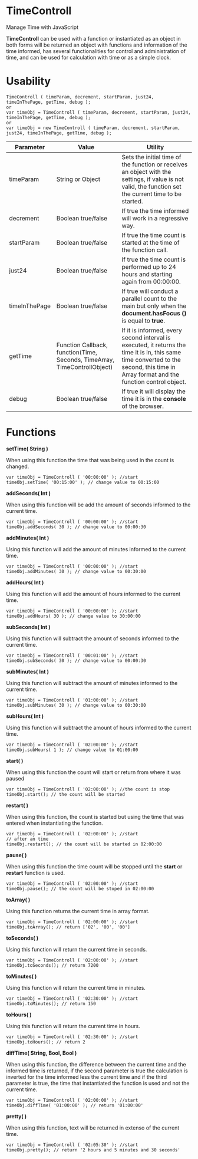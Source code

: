 # TimeControll
Manage Time with JavaScript

**TimeControll** can be used with a function or instantiated as an object in both forms will be returned an object with functions and information of the time informed, has several functionalities for control and administration of time, and can be used for calculation with time or as a simple clock.

# Usability
```
TimeControll ( timeParam, decrement, startParam, just24, timeInThePage, getTime, debug );
or 
var timeObj = TimeControll ( timeParam, decrement, startParam, just24, timeInThePage, getTime, debug ); 
or 
var timeObj = new TimeControll ( timeParam, decrement, startParam, just24, timeInThePage, getTime, debug );
```

| Parameter | Value | Utility |
| --- | --- | --- |
| timeParam | String or Object | Sets the initial time of the function or receives an object with the settings, if value is not valid, the function set the current time to be started. |
| decrement | Boolean true/false | If true the time informed will work in a regressive way. |
| startParam | Boolean true/false | If true the time count is started at the time of the function call. |
| just24 | Boolean true/false | If true the time count is performed up to 24 hours and starting again from 00:00:00. |
| timeInThePage | Boolean true/false | If true will conduct a parallel count to the main but only when the **document.hasFocus ()** is equal to **true**. |
| getTime | Function Callback, function(Time, Seconds, TimeArray, TimeControllObject) | If it is informed, every second interval is executed, it returns the time it is in, this same time converted to the second, this time in Array format and the function control object. |
| debug | Boolean true/false | If true it will display the time it is in the **console** of the browser. |

# Functions
**setTime( String )**

When using this function the time that was being used in the count is changed.
```
var timeObj = TimeControll ( '00:00:00' ); //start
timeObj.setTime( '00:15:00' ); // change value to 00:15:00
```
**addSeconds( Int )**

When using this function will be add the amount of seconds informed to the current time.
```
var timeObj = TimeControll ( '00:00:00' ); //start
timeObj.addSeconds( 30 ); // change value to 00:00:30
```
**addMinutes( Int )**

Using this function will add the amount of minutes informed to the current time.
```
var timeObj = TimeControll ( '00:00:00' ); //start
timeObj.addMinutes( 30 ); // change value to 00:30:00
```
**addHours( Int )**

Using this function will add the amount of hours informed to the current time.
```
var timeObj = TimeControll ( '00:00:00' ); //start
timeObj.addHours( 30 ); // change value to 30:00:00
```
**subSeconds( Int )**

Using this function will subtract the amount of seconds informed to the current time.
```
var timeObj = TimeControll ( '00:01:00' ); //start
timeObj.subSeconds( 30 ); // change value to 00:00:30
```
**subMinutes( Int )**

Using this function will subtract the amount of minutes informed to the current time.
```
var timeObj = TimeControll ( '01:00:00' ); //start
timeObj.subMinutes( 30 ); // change value to 00:30:00
```
**subHours( Int )**

Using this function will subtract the amount of hours informed to the current time.
```
var timeObj = TimeControll ( '02:00:00' ); //start
timeObj.subHours( 1 ); // change value to 01:00:00
```
**start( )**

When using this function the count will start or return from where it was paused
```
var timeObj = TimeControll ( '02:00:00' ); //the count is stop
timeObj.start(); // the count will be started
```
**restart( )**

When using this function, the count is started but using the time that was entered when instantiating the function.
```
var timeObj = TimeControll ( '02:00:00' ); //start
// after an time
timeObj.restart(); // the count will be started in 02:00:00
```
**pause( )**

When using this function the time count will be stopped until the **start** or **restart** function is used.
```
var timeObj = TimeControll ( '02:00:00' ); //start
timeObj.pause(); // the count will be stoped in 02:00:00
```
**toArray( )**

Using this function returns the current time in array format.
```
var timeObj = TimeControll ( '02:00:00' ); //start
timeObj.toArray(); // return ['02', '00', '00']
```
**toSeconds( )**

Using this function will return the current time in seconds.
```
var timeObj = TimeControll ( '02:00:00' ); //start
timeObj.toSeconds(); // return 7200
```
**toMinutes( )**

Using this function will return the current time in minutes.
```
var timeObj = TimeControll ( '02:30:00' ); //start
timeObj.toMinutes(); // return 150
```
**toHours( )**

Using this function will return the current time in hours.
```
var timeObj = TimeControll ( '02:30:00' ); //start
timeObj.toHours(); // return 2
```
**diffTime( String, Bool, Bool )**

When using this function, the difference between the current time and the informed time is returned, if the second parameter is true the calculation is inverted for the time informed less the current time and if the third parameter is true, the time that instantiated the function is used and not the current time.
```
var timeObj = TimeControll ( '02:00:00' ); //start
timeObj.diffTime( '01:00:00' ); // return '01:00:00'
```
**pretty( )**

When using this function, text will be returned in extenso of the current time.
```
var timeObj = TimeControll ( '02:05:30' ); //start
timeObj.pretty(); // return '2 hours and 5 minutes and 30 seconds'
```
